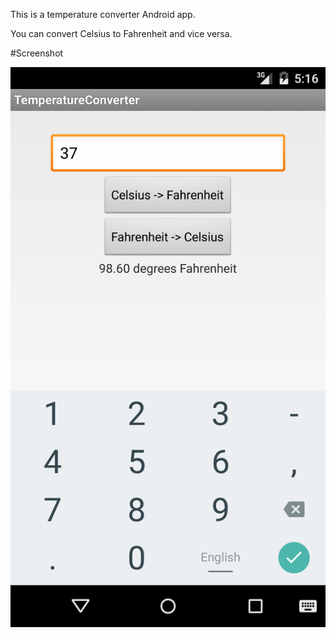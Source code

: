This is a temperature converter Android app.

You can convert Celsius to Fahrenheit and vice versa.

#Screenshot

![Screenshot](screenshot.png)